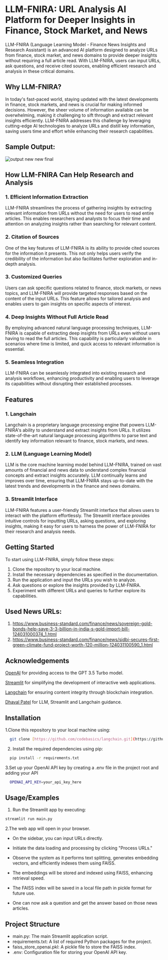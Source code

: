 
 # LLM-FNIRA: URL Analysis AI Platform for Deeper Insights in Finance, Stock Market, and News

LLM-FNIRA (Language Learning Model - Finance News Insights and Research Assistant) is an advanced AI platform designed to analyze URLs from finance, stock market, and news domains to provide deeper insights without requiring a full article read. With LLM-FNIRA, users can input URLs, ask questions, and receive cited sources, enabling efficient research and analysis in these critical domains.

## Why LLM-FNIRA?

In today's fast-paced world, staying updated with the latest developments in finance, stock markets, and news is crucial for making informed decisions. However, the sheer volume of information available can be overwhelming, making it challenging to sift through and extract relevant insights efficiently. LLM-FNIRA addresses this challenge by leveraging cutting-edge AI technologies to analyze URLs and distill key information, saving users time and effort while enhancing their research capabilities.

## Sample Output:
![output new new final](https://github.com/fenil210/Research-Analyst/assets/121050723/6a7c69b8-bff9-434f-9f64-079896aab04e)

## How LLM-FNIRA Can Help Research and Analysis

### 1. Efficient Information Extraction
LLM-FNIRA streamlines the process of gathering insights by extracting relevant information from URLs without the need for users to read entire articles. This enables researchers and analysts to focus their time and attention on analyzing insights rather than searching for relevant content.

### 2. Citation of Sources
One of the key features of LLM-FNIRA is its ability to provide cited sources for the information it presents. This not only helps users verify the credibility of the information but also facilitates further exploration and in-depth analysis.

### 3. Customized Queries
Users can ask specific questions related to finance, stock markets, or news topics, and LLM-FNIRA will provide targeted responses based on the content of the input URLs. This feature allows for tailored analysis and enables users to gain insights on specific aspects of interest.

### 4. Deep Insights Without Full Article Read
By employing advanced natural language processing techniques, LLM-FNIRA is capable of extracting deep insights from URLs even without users having to read the full articles. This capability is particularly valuable in scenarios where time is limited, and quick access to relevant information is essential.

### 5. Seamless Integration
LLM-FNIRA can be seamlessly integrated into existing research and analysis workflows, enhancing productivity and enabling users to leverage its capabilities without disrupting their established processes.

## Features

### 1. Langchain
Langchain is a proprietary language processing engine that powers LLM-FNIRA's ability to understand and extract insights from URLs. It utilizes state-of-the-art natural language processing algorithms to parse text and identify key information relevant to finance, stock markets, and news.

### 2. LLM (Language Learning Model)
LLM is the core machine learning model behind LLM-FNIRA, trained on vast amounts of financial and news data to understand complex financial concepts and extract insights accurately. LLM continually learns and improves over time, ensuring that LLM-FNIRA stays up-to-date with the latest trends and developments in the finance and news domains.

### 3. Streamlit Interface
LLM-FNIRA features a user-friendly Streamlit interface that allows users to interact with the platform effortlessly. The Streamlit interface provides intuitive controls for inputting URLs, asking questions, and exploring insights, making it easy for users to harness the power of LLM-FNIRA for their research and analysis needs.

## Getting Started

To start using LLM-FNIRA, simply follow these steps:

1. Clone the repository to your local machine.
2. Install the necessary dependencies as specified in the documentation.
3. Run the application and input the URLs you wish to analyze.
4. Ask questions or explore the insights provided by LLM-FNIRA.
5. Experiment with different URLs and queries to further explore its capabilities.



## Used News URLs:
1) https://www.business-standard.com/finance/news/sovereign-gold-bonds-help-save-3-3-billion-in-india-s-gold-import-bill-124031000374_1.html
2) https://www.business-standard.com/finance/news/sidbi-secures-first-green-climate-fund-project-worth-120-million-124031100590_1.html

## Acknowledgements
[OpenAI](https://openai.com/) for providing access to the GPT 3.5 Turbo model.

[Streamlit](https://streamlit.io/) for simplifying the development of interactive web applications.

[Langchain](https://www.langchain.com/) for ensuring content integrity through blockchain integration.

[Dhaval Patel](https://www.linkedin.com/in/dhavalsays/) for LLM, Streamlit and Langchain guidance.

## Installation

1.Clone this repository to your local machine using:

```bash
  git clone [https://github.com/codebasics/langchain.git](https://github.com/poriyaKuldeep/News_Research_Tool_project.git)
```
2. Install the required dependencies using pip:

```bash
  pip install -r requirements.txt
```
3.Set up your OpenAI API key by creating a .env file in the project root and adding your API

```bash
  OPENAI_API_KEY=your_api_key_here
```
## Usage/Examples

1. Run the Streamlit app by executing:
```bash
streamlit run main.py

```

2.The web app will open in your browser.

- On the sidebar, you can input URLs directly.

- Initiate the data loading and processing by clicking "Process URLs."

- Observe the system as it performs text splitting, generates embedding vectors, and efficiently indexes them using FAISS.

- The embeddings will be stored and indexed using FAISS, enhancing retrieval speed.

- The FAISS index will be saved in a local file path in pickle format for future use.
- One can now ask a question and get the answer based on those news articles.

## Project Structure

- main.py: The main Streamlit application script.
- requirements.txt: A list of required Python packages for the project.
- faiss_store_openai.pkl: A pickle file to store the FAISS index.
- .env: Configuration file for storing your OpenAI API key.




